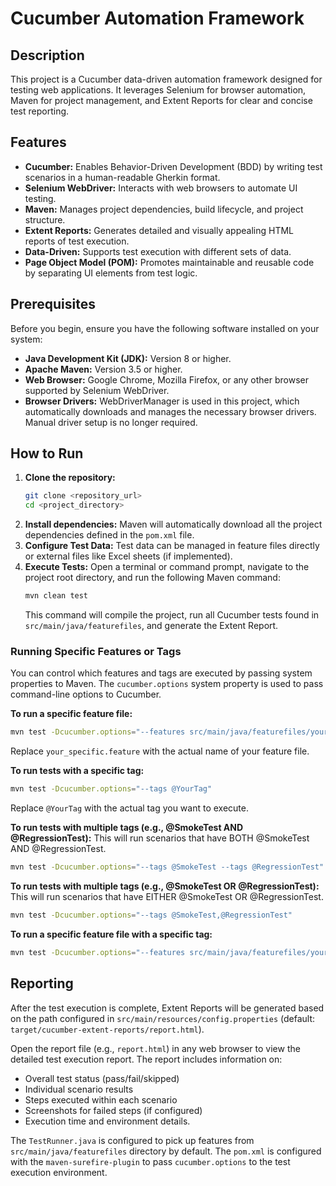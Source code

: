 # Cucumber Automation Framework

## Description
This project is a Cucumber data-driven automation framework designed for testing web applications. It leverages Selenium for browser automation, Maven for project management, and Extent Reports for clear and concise test reporting.

## Features
- **Cucumber:** Enables Behavior-Driven Development (BDD) by writing test scenarios in a human-readable Gherkin format.
- **Selenium WebDriver:** Interacts with web browsers to automate UI testing.
- **Maven:** Manages project dependencies, build lifecycle, and project structure.
- **Extent Reports:** Generates detailed and visually appealing HTML reports of test execution.
- **Data-Driven:** Supports test execution with different sets of data.
- **Page Object Model (POM):** Promotes maintainable and reusable code by separating UI elements from test logic.

## Prerequisites
Before you begin, ensure you have the following software installed on your system:
- **Java Development Kit (JDK):** Version 8 or higher.
- **Apache Maven:** Version 3.5 or higher.
- **Web Browser:** Google Chrome, Mozilla Firefox, or any other browser supported by Selenium WebDriver.
- **Browser Drivers:** WebDriverManager is used in this project, which automatically downloads and manages the necessary browser drivers. Manual driver setup is no longer required.

## How to Run
1. **Clone the repository:**
   ```bash
   git clone <repository_url>
   cd <project_directory>
   ```
2. **Install dependencies:**
   Maven will automatically download all the project dependencies defined in the `pom.xml` file.
3. **Configure Test Data:**
   Test data can be managed in feature files directly or external files like Excel sheets (if implemented).
4. **Execute Tests:**
   Open a terminal or command prompt, navigate to the project root directory, and run the following Maven command:
   ```bash
   mvn clean test
   ```
   This command will compile the project, run all Cucumber tests found in `src/main/java/featurefiles`, and generate the Extent Report.

### Running Specific Features or Tags
You can control which features and tags are executed by passing system properties to Maven. The `cucumber.options` system property is used to pass command-line options to Cucumber.

**To run a specific feature file:**
   ```bash
   mvn test -Dcucumber.options="--features src/main/java/featurefiles/your_specific.feature"
   ```
   Replace `your_specific.feature` with the actual name of your feature file.

**To run tests with a specific tag:**
   ```bash
   mvn test -Dcucumber.options="--tags @YourTag"
   ```
   Replace `@YourTag` with the actual tag you want to execute.

**To run tests with multiple tags (e.g., @SmokeTest AND @RegressionTest):**
   This will run scenarios that have BOTH @SmokeTest AND @RegressionTest.
   ```bash
   mvn test -Dcucumber.options="--tags @SmokeTest --tags @RegressionTest"
   ```

**To run tests with multiple tags (e.g., @SmokeTest OR @RegressionTest):**
   This will run scenarios that have EITHER @SmokeTest OR @RegressionTest.
   ```bash
   mvn test -Dcucumber.options="--tags @SmokeTest,@RegressionTest"
   ```

**To run a specific feature file with a specific tag:**
   ```bash
   mvn test -Dcucumber.options="--features src/main/java/featurefiles/your_specific.feature --tags @YourTag"
   ```

## Reporting
After the test execution is complete, Extent Reports will be generated based on the path configured in `src/main/resources/config.properties` (default: `target/cucumber-extent-reports/report.html`).

Open the report file (e.g., `report.html`) in any web browser to view the detailed test execution report. The report includes information on:
- Overall test status (pass/fail/skipped)
- Individual scenario results
- Steps executed within each scenario
- Screenshots for failed steps (if configured)
- Execution time and environment details.

The `TestRunner.java` is configured to pick up features from `src/main/java/featurefiles` directory by default.
The `pom.xml` is configured with the `maven-surefire-plugin` to pass `cucumber.options` to the test execution environment.
